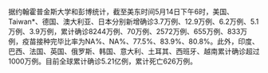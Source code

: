 据约翰霍普金斯大学和彭博统计，截至美东时间5月14日下午6时，美国、Taiwan*、德国、澳大利亚、日本分别新增确诊3.7万例、12.9万例、6.2万例、5.1万例、3.9万例，累计确诊8244万例、70万例、2572万例、655万例、833万例，疫苗接种完毕比率为NA%、NA%、77.5%、83.9%、80.8%。此外，印度、巴西、法国、英国、俄罗斯、韩国、意大利、土耳其、西班牙、越南累计确诊超过1000万例。目前全球累计确诊5.21亿例，累计死亡626万例。